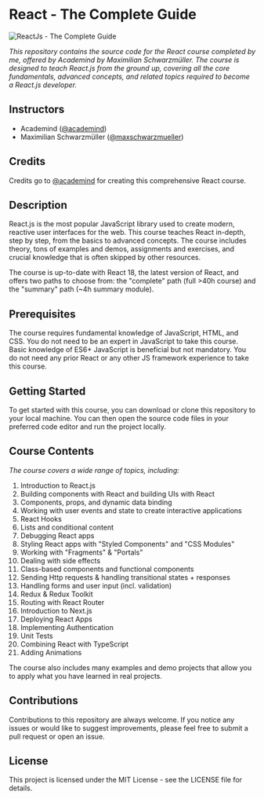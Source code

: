 # React - The Complete Guide

![ReactJs - The Complete Guide](https://socialify.git.ci/king04aman/reactjs-the-complete-guide/image?description=1&font=Jost&language=1&logo=https%3A%2F%2Fimages.weserv.nl%2F%3Furl%3Dhttps%3A%2F%2Favatars.githubusercontent.com%2Fu%2F62813940%3Fv%3D4%26h%3D250%26w%3D250%26fit%3Dcover%26mask%3Dcircle%26maxage%3D7d&name=1&owner=1&pattern=Floating%20Cogs&theme=Dark)

*This repository contains the source code for the React course completed by me, offered by Academind by Maximilian Schwarzmüller. The course is designed to teach React.js from the ground up, covering all the core fundamentals, advanced concepts, and related topics required to become a React.js developer.*


## Instructors

- Academind ([@academind](https://github.com/academind/))
- Maximilian Schwarzmüller ([@maxschwarzmueller](https://github.com/maxschwarzmueller))

## Credits
Credits go to [@academind](https://github.com/academind/) for creating this comprehensive React course.

## Description

React.js is the most popular JavaScript library used to create modern, reactive user interfaces for the web. This course teaches React in-depth, step by step, from the basics to advanced concepts. The course includes theory, tons of examples and demos, assignments and exercises, and crucial knowledge that is often skipped by other resources.

The course is up-to-date with React 18, the latest version of React, and offers two paths to choose from: the "complete" path (full >40h course) and the "summary" path (~4h summary module).

## Prerequisites
The course requires fundamental knowledge of JavaScript, HTML, and CSS. You do not need to be an expert in JavaScript to take this course. Basic knowledge of ES6+ JavaScript is beneficial but not mandatory. You do not need any prior React or any other JS framework experience to take this course.

## Getting Started

To get started with this course, you can download or clone this repository to your local machine. You can then open the source code files in your preferred code editor and run the project locally.


## Course Contents

*The course covers a wide range of topics, including:*

1. Introduction to React.js
2. Building components with React and building UIs with React
3. Components, props, and dynamic data binding
4. Working with user events and state to create interactive applications
5. React Hooks
6. Lists and conditional content
7. Debugging React apps
8. Styling React apps with "Styled Components" and "CSS Modules"
9. Working with "Fragments" & "Portals"
10. Dealing with side effects
11. Class-based components and functional components
12. Sending Http requests & handling transitional states + responses
13. Handling forms and user input (incl. validation)
14. Redux & Redux Toolkit
15. Routing with React Router
16. Introduction to Next.js
17. Deploying React Apps
18. Implementing Authentication
19. Unit Tests
20. Combining React with TypeScript
21. Adding Animations

The course also includes many examples and demo projects that allow you to apply what you have learned in real projects.

## Contributions

Contributions to this repository are always welcome. If you notice any issues or would like to suggest improvements, please feel free to submit a pull request or open an issue.

## License

This project is licensed under the MIT License - see the LICENSE file for details.
